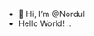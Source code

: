 - 👋 Hi, I’m @Nordul
- Hello World!
..

<!---
Nordul/Nordul is a ✨ special ✨ repository because its `README.md` (this file) appears on your GitHub profile.
You can click the Preview link to take a look at your changes.
--->
